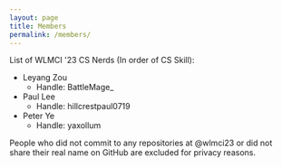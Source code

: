 ```yaml
---
layout: page
title: Members
permalink: /members/
---
```


List of WLMCI '23 CS Nerds (In order of CS Skill):
* Leyang Zou
    * Handle: BattleMage_
* Paul Lee
    * Handle: hillcrestpaul0719
* Peter Ye
    * Handle: yaxollum

People who did not commit to any repositories at @wlmci23 or did not share their real name on GitHub are excluded for privacy reasons.
